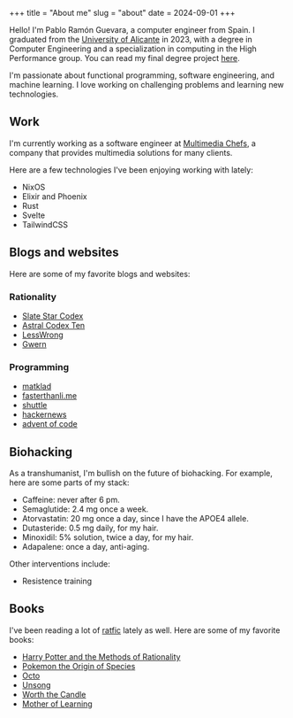+++
title = "About me"
slug = "about"
date = 2024-09-01
+++

Hello! I'm Pablo Ramón Guevara, a computer engineer from Spain. I graduated from the [University of Alicante](https://www.ua.es/) in 2023, with a degree in Computer Engineering and a specialization in computing in the High Performance group. You can read my final degree project [here](https://rua.ua.es/dspace/handle/10045/136544).

I'm passionate about functional programming, software engineering, and machine learning. I love working on challenging problems and learning new technologies.

## Work

I'm currently working as a software engineer at [Multimedia Chefs](https://www.multimediachefs.com/), a company that provides multimedia solutions for many clients.

Here are a few technologies I've been enjoying working with lately:

- NixOS
- Elixir and Phoenix
- Rust
- Svelte
- TailwindCSS

## Blogs and websites

Here are some of my favorite blogs and websites:

### Rationality

- [Slate Star Codex](https://slatestarcodex.com/)
- [Astral Codex Ten](https://astralcodexten.substack.com/)
- [LessWrong](https://www.lesswrong.com/)
- [Gwern](https://gwern.net/)

### Programming

- [matklad](https://matklad.github.io/)
- [fasterthanli.me](https://fasterthanli.me/)
- [shuttle](https://www.shuttle.rs/blog/tags/all)
- [hackernews](https://news.ycombinator.com/)
- [advent of code](https://adventofcode.com/)


## Biohacking

As a transhumanist, I'm bullish on the future of biohacking. For example, here are some parts of my stack:

- Caffeine: never after 6 pm.
- Semaglutide: 2.4 mg once a week.
- Atorvastatin: 20 mg once a day, since I have the APOE4 allele.
- Dutasteride: 0.5 mg daily, for my hair.
- Minoxidil: 5% solution, twice a day, for my hair.
- Adapalene: once a day, anti-aging.

Other interventions include:

- Resistence training

## Books

I've been reading a lot of [ratfic](https://tvtropes.org/pmwiki/pmwiki.php/Main/RationalFic) lately as well. Here are some of my favorite books:

- [Harry Potter and the Methods of Rationality](https://hpmor.com/)
- [Pokemon the Origin of Species](https://daystareld.com/pokemon/)
- [Octo](https://zalbert.net/octo/)
- [Unsong](https://unsongbook.com/)
- [Worth the Candle](https://www.royalroad.com/fiction/25137/worth-the-candle)
- [Mother of Learning](https://www.royalroad.com/fiction/21220/mother-of-learning)

